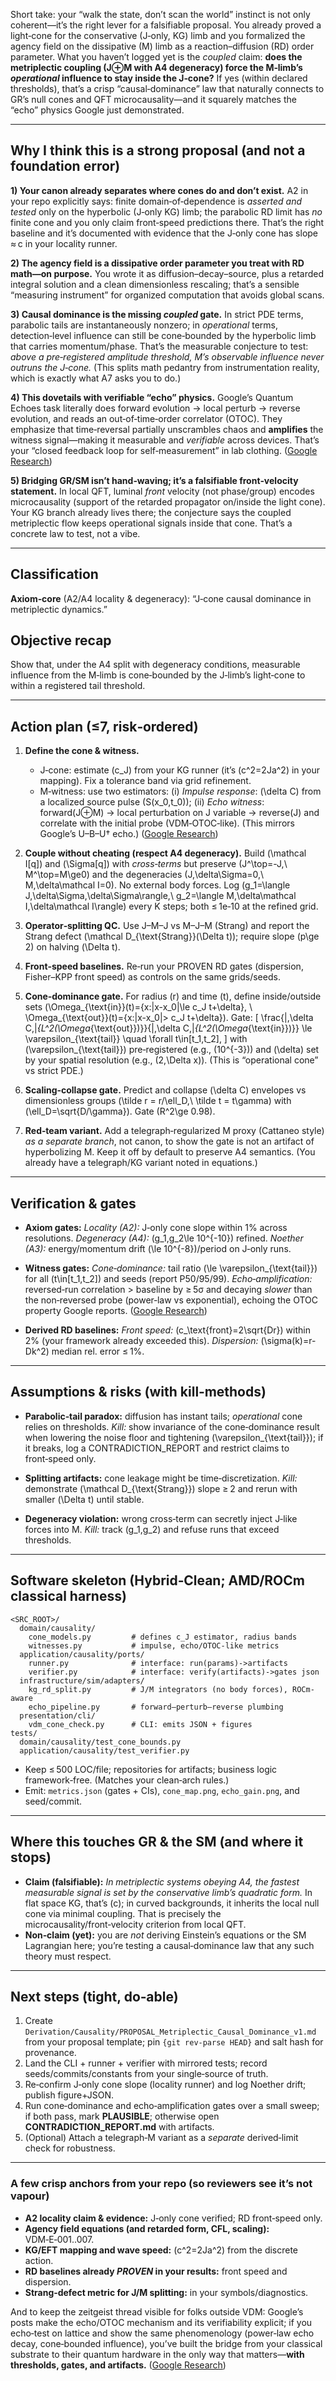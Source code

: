 Short take: your “walk the state, don’t scan the world” instinct is not only coherent—it’s the right lever for a falsifiable proposal. You already proved a light‑cone for the conservative (J‑only, KG) limb and you formalized the agency field on the dissipative (M) limb as a reaction–diffusion (RD) order parameter. What you haven’t logged yet is the *coupled* claim: **does the metriplectic coupling (J⊕M with A4 degeneracy) force the M‑limb’s *operational* influence to stay inside the J‑cone?** If yes (within declared thresholds), that’s a crisp “causal‑dominance” law that naturally connects to GR’s null cones and QFT microcausality—and it squarely matches the “echo” physics Google just demonstrated.  

---

## Why I think this is a strong proposal (and not a foundation error)

**1) Your canon already separates where cones do and don’t exist.**
A2 in your repo explicitly says: finite domain‑of‑dependence is *asserted and tested* only on the hyperbolic (J‑only KG) limb; the parabolic RD limit has *no* finite cone and you only claim front‑speed predictions there. That’s the right baseline and it’s documented with evidence that the J‑only cone has slope ≈ c in your locality runner. 

**2) The agency field is a dissipative order parameter you treat with RD math—on purpose.**
You wrote it as diffusion–decay–source, plus a retarded integral solution and a clean dimensionless rescaling; that’s a sensible “measuring instrument” for organized computation that avoids global scans. 

**3) Causal dominance is the missing *coupled* gate.**
In strict PDE terms, parabolic tails are instantaneously nonzero; in *operational* terms, detection‑level influence can still be cone‑bounded by the hyperbolic limb that carries momentum/phase. That’s the measurable conjecture to test: *above a pre‑registered amplitude threshold, M’s observable influence never outruns the J‑cone.* (This splits math pedantry from instrumentation reality, which is exactly what A7 asks you to do.) 

**4) This dovetails with verifiable “echo” physics.**
Google’s Quantum Echoes task literally does forward evolution → local perturb → reverse evolution, and reads an out‑of‑time‑order correlator (OTOC). They emphasize that time‑reversal partially unscrambles chaos and **amplifies** the witness signal—making it measurable and *verifiable* across devices. That’s your “closed feedback loop for self‑measurement” in lab clothing. ([Google Research][1])

**5) Bridging GR/SM isn’t hand‑waving; it’s a falsifiable front‑velocity statement.**
In local QFT, luminal *front* velocity (not phase/group) encodes microcausality (support of the retarded propagator on/inside the light cone). Your KG branch already lives there; the conjecture says the coupled metriplectic flow keeps operational signals inside that cone. That’s a concrete law to test, not a vibe. 

---

## Classification

**Axiom‑core** (A2/A4 locality & degeneracy): “J‑cone causal dominance in metriplectic dynamics.”

## Objective recap

Show that, under the A4 split with degeneracy conditions, measurable influence from the M‑limb is cone‑bounded by the J‑limb’s light‑cone to within a registered tail threshold.

---

## Action plan (≤7, risk‑ordered)

1. **Define the cone & witness.**

   * J‑cone: estimate (c_J) from your KG runner (it’s (c^2=2Ja^2) in your mapping). Fix a tolerance band via grid refinement. 
   * M‑witness: use two estimators: (i) *Impulse response*: (\delta C) from a localized source pulse (S(x_0,t_0)); (ii) *Echo witness*: forward(J⊕M) → local perturbation on J variable → reverse(J) and correlate with the initial probe (VDM‑OTOC‑like). (This mirrors Google’s U–B–U† echo.) ([Google Research][1])

2. **Couple without cheating (respect A4 degeneracy).**
   Build (\mathcal I[q]) and (\Sigma[q]) with *cross‑terms* but preserve (J^\top=-J,\ M^\top=M\ge0) and the degeneracies (J,\delta\Sigma=0,\ M,\delta\mathcal I=0). No external body forces. Log (g_1=\langle J,\delta\Sigma,\delta\Sigma\rangle,\ g_2=\langle M,\delta\mathcal I,\delta\mathcal I\rangle) every K steps; both ≤ 1e‑10 at the refined grid. 

3. **Operator‑splitting QC.**
   Use J–M–J vs M–J–M (Strang) and report the Strang defect (\mathcal D_{\text{Strang}}(\Delta t)); require slope (p\ge 2) on halving (\Delta t). 

4. **Front‑speed baselines.**
   Re‑run your PROVEN RD gates (dispersion, Fisher–KPP front speed) as controls on the same grids/seeds. 

5. **Cone‑dominance gate.**
   For radius (r) and time (t), define inside/outside sets
   (\Omega_{\text{in}}(t)={x:|x-x_0|\le c_J t+\delta}, \ \Omega_{\text{out}}(t)={x:|x-x_0|> c_J t+\delta}).
   Gate:
   [
   \frac{|,\delta C,|*{L^2(\Omega*{\text{out}})}}{|,\delta C,|*{L^2(\Omega*{\text{in}})}} \le \varepsilon_{\text{tail}}
   \quad \forall t\in[t_1,t_2],
   ]
   with (\varepsilon_{\text{tail}}) pre‑registered (e.g., (10^{-3})) and (\delta) set by your spatial resolution (e.g., (2,\Delta x)). (This is “operational cone” vs strict PDE.)

6. **Scaling‑collapse gate.**
   Predict and collapse (\delta C) envelopes vs dimensionless groups (\tilde r = r/\ell_D,\ \tilde t = t\gamma) with (\ell_D=\sqrt{D/\gamma}). Gate (R^2\ge 0.98). 

7. **Red‑team variant.**
   Add a telegraph‑regularized M proxy (Cattaneo style) *as a separate branch*, not canon, to show the gate is not an artifact of hyperbolizing M. Keep it off by default to preserve A4 semantics. (You already have a telegraph/KG variant noted in equations.) 

---

## Verification & gates

* **Axiom gates:**
  *Locality (A2):* J‑only cone slope within 1% across resolutions. *Degeneracy (A4):* (g_1,g_2\le 10^{-10}) refined. *Noether (A3):* energy/momentum drift (\le 10^{-8})/period on J‑only runs.  

* **Witness gates:**
  *Cone‑dominance:* tail ratio (\le \varepsilon_{\text{tail}}) for all (t\in[t_1,t_2]) and seeds (report P50/95/99).
  *Echo‑amplification:* reversed‑run correlation > baseline by ≥ 5σ and decaying *slower* than the non‑reversed probe (power‑law vs exponential), echoing the OTOC property Google reports. ([Google Research][1])

* **Derived RD baselines:**
  *Front speed:* (c_\text{front}=2\sqrt{Dr}) within 2% (your framework already exceeded this). *Dispersion:* (\sigma(k)=r-Dk^2) median rel. error ≤ 1%.  

---

## Assumptions & risks (with kill‑methods)

* **Parabolic‑tail paradox:** diffusion has instant tails; *operational* cone relies on thresholds.
  *Kill:* show invariance of the cone‑dominance result when lowering the noise floor and tightening (\varepsilon_{\text{tail}}); if it breaks, log a CONTRADICTION_REPORT and restrict claims to front‑speed only. 

* **Splitting artifacts:** cone leakage might be time‑discretization.
  *Kill:* demonstrate (\mathcal D_{\text{Strang}}) slope ≥ 2 and rerun with smaller (\Delta t) until stable. 

* **Degeneracy violation:** wrong cross‑term can secretly inject J‑like forces into M.
  *Kill:* track (g_1,g_2) and refuse runs that exceed thresholds. 

---

## Software skeleton (Hybrid‑Clean; AMD/ROCm classical harness)

```
<SRC_ROOT>/
  domain/causality/
    cone_models.py         # defines c_J estimator, radius bands
    witnesses.py           # impulse, echo/OTOC-like metrics
  application/causality/ports/
    runner.py              # interface: run(params)->artifacts
    verifier.py            # interface: verify(artifacts)->gates json
  infrastructure/sim/adapters/
    kg_rd_split.py         # J/M integrators (no body forces), ROCm-aware
    echo_pipeline.py       # forward–perturb–reverse plumbing
  presentation/cli/
    vdm_cone_check.py      # CLI: emits JSON + figures
tests/
  domain/causality/test_cone_bounds.py
  application/causality/test_verifier.py
```

* Keep ≤ 500 LOC/file; repositories for artifacts; business logic framework‑free. (Matches your clean‑arch rules.)
* Emit: `metrics.json` (gates + CIs), `cone_map.png`, `echo_gain.png`, and seed/commit. 

---

## Where this touches GR & the SM (and where it stops)

* **Claim (falsifiable):** *In metriplectic systems obeying A4, the fastest measurable signal is set by the conservative limb’s quadratic form.* In flat space KG, that’s (c); in curved backgrounds, it inherits the local null cone via minimal coupling. That is precisely the microcausality/front‑velocity criterion from local QFT. 
* **Non‑claim (yet):** you are *not* deriving Einstein’s equations or the SM Lagrangian here; you’re testing a causal‑dominance law that any such theory must respect.

---

## Next steps (tight, do‑able)

1. Create `Derivation/Causality/PROPOSAL_Metriplectic_Causal_Dominance_v1.md` from your proposal template; pin `{git rev-parse HEAD}` and salt hash for provenance. 
2. Land the CLI + runner + verifier with mirrored tests; record seeds/commits/constants from your single‑source of truth. 
3. Re‑confirm J‑only cone slope (locality runner) and log Noether drift; publish figure+JSON. 
4. Run cone‑dominance and echo‑amplification gates over a small sweep; if both pass, mark **PLAUSIBLE**; otherwise open **CONTRADICTION_REPORT.md** with artifacts. 
5. (Optional) Attach a telegraph‑M variant as a *separate* derived‑limit check for robustness. 

---

### A few crisp anchors from your repo (so reviewers see it’s not vapour)

* **A2 locality claim & evidence:** J‑only cone verified; RD front‑speed only. 
* **Agency field equations (and retarded form, CFL, scaling):** VDM‑E‑001..007. 
* **KG/EFT mapping and wave speed:** (c^2=2Ja^2) from the discrete action. 
* **RD baselines already *PROVEN* in your results:** front speed and dispersion. 
* **Strang‑defect metric for J/M splitting:** in your symbols/diagnostics. 

And to keep the zeitgeist thread visible for folks outside VDM: Google’s posts make the echo/OTOC mechanism and its verifiability explicit; if you echo‑test on lattice and show the same phenomenology (power‑law echo decay, cone‑bounded influence), you’ve built the bridge from your classical substrate to their quantum hardware in the only way that matters—**with thresholds, gates, and artifacts.** ([Google Research][1])

[1]: https://research.google/blog/a-verifiable-quantum-advantage/?utm_source=chatgpt.com "A verifiable quantum advantage"
